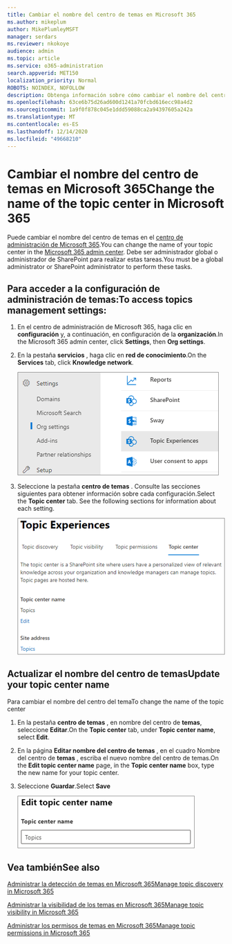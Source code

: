 ```yaml
---
title: Cambiar el nombre del centro de temas en Microsoft 365
ms.author: mikeplum
author: MikePlumleyMSFT
manager: serdars
ms.reviewer: nkokoye
audience: admin
ms.topic: article
ms.service: o365-administration
search.appverid: MET150
localization_priority: Normal
ROBOTS: NOINDEX, NOFOLLOW
description: Obtenga información sobre cómo cambiar el nombre del centro de temas en Microsoft 365.
ms.openlocfilehash: 63ce6b75d26ad600d1241a70fcbd616ecc98a4d2
ms.sourcegitcommit: 1a9f0f878c045e1ddd59088ca2a94397605a242a
ms.translationtype: MT
ms.contentlocale: es-ES
ms.lasthandoff: 12/14/2020
ms.locfileid: "49668210"
---
```

# <a name="change-the-name-of-the-topic-center-in-microsoft-365"></a><span data-ttu-id="051d4-103">Cambiar el nombre del centro de temas en Microsoft 365</span><span class="sxs-lookup"><span data-stu-id="051d4-103">Change the name of the topic center in Microsoft 365</span></span>

<span data-ttu-id="051d4-104">Puede cambiar el nombre del centro de temas en el [centro de administración de Microsoft 365](https://admin.microsoft.com).</span><span class="sxs-lookup"><span data-stu-id="051d4-104">You can change the name of your topic center in the [Microsoft 365 admin center](https://admin.microsoft.com).</span></span> <span data-ttu-id="051d4-105">Debe ser administrador global o administrador de SharePoint para realizar estas tareas.</span><span class="sxs-lookup"><span data-stu-id="051d4-105">You must be a global administrator or SharePoint administrator to perform these tasks.</span></span>

## <a name="to-access-topics-management-settings"></a><span data-ttu-id="051d4-106">Para acceder a la configuración de administración de temas:</span><span class="sxs-lookup"><span data-stu-id="051d4-106">To access topics management settings:</span></span>

1. <span data-ttu-id="051d4-107">En el centro de administración de Microsoft 365, haga clic en **configuración** y, a continuación, en configuración de la **organización**.</span><span class="sxs-lookup"><span data-stu-id="051d4-107">In the Microsoft 365 admin center, click **Settings**, then **Org settings**.</span></span>
2. <span data-ttu-id="051d4-108">En la pestaña **servicios** , haga clic en **red de conocimiento**.</span><span class="sxs-lookup"><span data-stu-id="051d4-108">On the **Services** tab, click **Knowledge network**.</span></span>

    ![Conectar a personas con el conocimiento](../media/admin-org-knowledge-options-completed.png) 

3. <span data-ttu-id="051d4-110">Seleccione la pestaña **centro de temas** . Consulte las secciones siguientes para obtener información sobre cada configuración.</span><span class="sxs-lookup"><span data-stu-id="051d4-110">Select the **Topic center** tab. See the following sections for information about each setting.</span></span>

    ![información: configuración de la red](../media/knowledge-network-settings-topic-center.png) 

##  <a name="update-your-topic-center-name"></a><span data-ttu-id="051d4-112">Actualizar el nombre del centro de temas</span><span class="sxs-lookup"><span data-stu-id="051d4-112">Update your topic center name</span></span>

<span data-ttu-id="051d4-113">Para cambiar el nombre del centro del tema</span><span class="sxs-lookup"><span data-stu-id="051d4-113">To change the name of the topic center</span></span>

1. <span data-ttu-id="051d4-114">En la pestaña **centro de temas** , en nombre del centro de **temas**, seleccione **Editar**.</span><span class="sxs-lookup"><span data-stu-id="051d4-114">On the **Topic center** tab, under **Topic center name**, select **Edit**.</span></span>
2. <span data-ttu-id="051d4-115">En la página **Editar nombre del centro de temas** , en el cuadro Nombre del centro de **temas** , escriba el nuevo nombre del centro de temas.</span><span class="sxs-lookup"><span data-stu-id="051d4-115">On the **Edit topic center name** page, in the **Topic center name** box, type the new name for your topic center.</span></span>
3. <span data-ttu-id="051d4-116">Seleccione **Guardar**.</span><span class="sxs-lookup"><span data-stu-id="051d4-116">Select **Save**</span></span>

    ![Editar nombre del centro de temas](../media/manage-topic-center-name.png)  

## <a name="see-also"></a><span data-ttu-id="051d4-118">Vea también</span><span class="sxs-lookup"><span data-stu-id="051d4-118">See also</span></span>

[<span data-ttu-id="051d4-119">Administrar la detección de temas en Microsoft 365</span><span class="sxs-lookup"><span data-stu-id="051d4-119">Manage topic discovery in Microsoft 365</span></span>](topic-experiences-discovery.md)

[<span data-ttu-id="051d4-120">Administrar la visibilidad de los temas en Microsoft 365</span><span class="sxs-lookup"><span data-stu-id="051d4-120">Manage topic visibility in Microsoft 365</span></span>](topic-experiences-knowledge-rules.md)

[<span data-ttu-id="051d4-121">Administrar los permisos de temas en Microsoft 365</span><span class="sxs-lookup"><span data-stu-id="051d4-121">Manage topic permissions in Microsoft 365</span></span>](topic-experiences-user-permissions.md)
